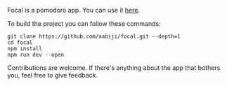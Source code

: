 Focal is a pomodoro app.
You can use it [here](https://aabiji.github.io/focal).

To build the project you can follow these commands:

```
git clone https://github.com/aabiji/focal.git --depth=1
cd focal
npm install
npm run dev --open
```

Contributions are welcome. If there's anything about the app
that bothers you, feel free to give feedback.
